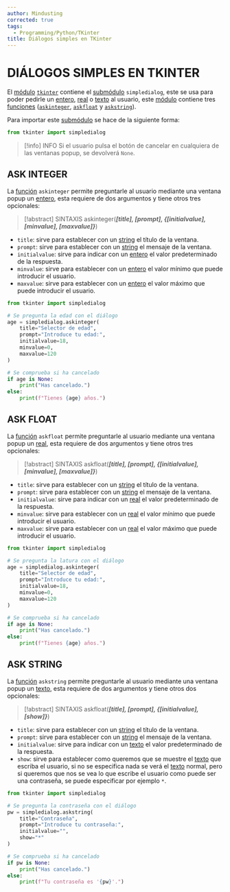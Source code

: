 ```yaml
---
author: Mindusting
corrected: true
tags:
  - Programming/Python/TKinter
title: Diálogos simples en TKinter
---
```


# DIÁLOGOS SIMPLES EN TKINTER

El [módulo](../py_module.md) [`tkinter`](py_tk.md) contiene el [submódulo](../py_module.md) `simpledialog`, este se usa para poder pedirle un [entero](../py_int.md), [real](../py_float.md) o [texto](../py_str.md) al usuario, este [módulo](../py_module.md) contiene tres [funciones](../py_func.md) ([`askinteger`](#ASK%20INTEGER), [`askfloat`](#ASK%20FLOAT) y [`askstring`](#ASK%20STRING)).

Para importar este [submódulo](../py_module.md) se hace de la siguiente forma:

```py
from tkinter import simpledialog
```

> [!info] INFO
> Si el usuario pulsa el botón de cancelar en cualquiera de las ventanas popup, se devolverá `None`.

## ASK INTEGER

La [función](../py_func.md) `askinteger` permite preguntarle al usuario mediante una ventana popup un [entero](../py_int.md), esta requiere de dos argumentos y tiene otros tres opcionales:

> [!abstract] SINTAXIS
> askinteger(***\[title\], \[prompt\], \{\[initialvalue\], \[minvalue\], \[maxvalue\]\}***)

- `title`: sirve para establecer con un [string](../py_str.md) el título de la ventana.
- `prompt`: sirve para establecer con un [string](../py_str.md) el mensaje de la ventana.
- `initialvalue`: sirve para indicar con un [entero](../py_int.md) el valor predeterminado de la respuesta.
- `minvalue`: sirve para establecer con un [entero](../py_int.md) el valor mínimo que puede introducir el usuario.
- `maxvalue`: sirve para establecer con un [entero](../py_int.md) el valor máximo que puede introducir el usuario.

```py
from tkinter import simpledialog

# Se pregunta la edad con el diálogo
age = simpledialog.askinteger(
    title="Selector de edad",
    prompt="Introduce tu edad:",
    initialvalue=18,
    minvalue=0,
    maxvalue=120
)

# Se comprueba si ha cancelado
if age is None:
    print("Has cancelado.")
else:
    print(f"Tienes {age} años.")
```

## ASK FLOAT

La [función](../py_func.md) `askfloat` permite preguntarle al usuario mediante una ventana popup un [real](../py_float.md), esta requiere de dos argumentos y tiene otros tres opcionales:

> [!abstract] SINTAXIS
> askfloat(***\[title\], \[prompt\], \{\[initialvalue\], \[minvalue\], \[maxvalue\]\}***)

- `title`: sirve para establecer con un [string](../py_str.md) el título de la ventana.
- `prompt`: sirve para establecer con un [string](../py_str.md) el mensaje de la ventana.
- `initialvalue`: sirve para indicar con un [real](../py_float.md) el valor predeterminado de la respuesta.
- `minvalue`: sirve para establecer con un [real](../py_float.md) el valor mínimo que puede introducir el usuario.
- `maxvalue`: sirve para establecer con un [real](../py_float.md) el valor máximo que puede introducir el usuario.

```py
from tkinter import simpledialog

# Se pregunta la latura con el diálogo
age = simpledialog.askinteger(
    title="Selector de edad",
    prompt="Introduce tu edad:",
    initialvalue=18,
    minvalue=0,
    maxvalue=120
)

# Se comprueba si ha cancelado
if age is None:
    print("Has cancelado.")
else:
    print(f"Tienes {age} años.")
```

## ASK STRING

La [función](../py_func.md) `askstring` permite preguntarle al usuario mediante una ventana popup un [texto](../py_str.md), esta requiere de dos argumentos y tiene otros dos opcionales:

> [!abstract] SINTAXIS
> askfloat(***\[title\], \[prompt\], \{\[initialvalue\], \[show\]\}***)

- `title`: sirve para establecer con un [string](../py_str.md) el título de la ventana.
- `prompt`: sirve para establecer con un [string](../py_str.md) el mensaje de la ventana.
- `initialvalue`: sirve para indicar con un [texto](../py_str.md) el valor predeterminado de la respuesta.
- `show`: sirve para establecer como queremos que se muestre el [texto](../py_str.md) que escriba el usuario, si no se especifica nada se verá el [texto](../py_str.md) normal, pero si queremos que nos se vea lo que escribe el usuario como puede ser una contraseña, se puede especificar por ejemplo `*`.

```py
from tkinter import simpledialog

# Se pregunta la contraseña con el diálogo
pw = simpledialog.askstring(
    title="Contraseña",
    prompt="Introduce tu contraseña:",
    initialvalue="",
    show="*"
)

# Se comprueba si ha cancelado
if pw is None:
    print("Has cancelado.")
else:
    print(f"Tu contraseña es '{pw}'.")
```
